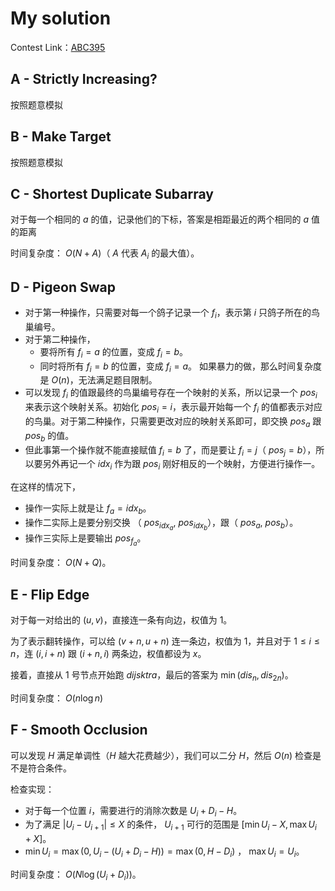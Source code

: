 # My solution

Contest Link：[ABC395](https://atcoder.jp/contests/abc395)

## A - Strictly Increasing?
按照题意模拟

## B - Make Target
按照题意模拟

## C - Shortest Duplicate Subarray
对于每一个相同的 $a$ 的值，记录他们的下标，答案是相距最近的两个相同的 $a$ 值的距离

时间复杂度： $O(N + A)$（ $A$ 代表 $A_i$ 的最大值）。

## D - Pigeon Swap
- 对于第一种操作，只需要对每一个鸽子记录一个 $f_i$，表示第 $i$ 只鸽子所在的鸟巢编号。
- 对于第二种操作，
	- 要将所有 $f_i = a$ 的位置，变成 $f_i = b$。
	- 同时将所有 $f_i = b$ 的位置，变成 $f_i = a$。
如果暴力的做，那么时间复杂度是 $O(n)$，无法满足题目限制。
- 可以发现 $f_i$ 的值跟最终的鸟巢编号存在一个映射的关系，所以记录一个 $pos_i$ 来表示这个映射关系。初始化 $pos_i = i$，表示最开始每一个 $f_i$ 的值都表示对应的鸟巢。对于第二种操作，只需要更改对应的映射关系即可，即交换 $pos_a$ 跟 $pos_b$ 的值。
- 但此事第一个操作就不能直接赋值 $f_i = b$ 了，而是要让 $f_i = j$（ $pos_j = b$），所以要另外再记一个 $idx_i$ 作为跟 $pos_i$ 刚好相反的一个映射，方便进行操作一。

在这样的情况下，

- 操作一实际上就是让 $f_a = idx_b$。
- 操作二实际上是要分别交换 （ $pos_{idx_a}$, $pos_{idx_b}$），跟（ $pos_a$, $pos_b$）。
- 操作三实际上是要输出 $pos_{f_a}$。

时间复杂度： $O(N + Q)$。

## E - Flip Edge
对于每一对给出的 $(u, v)$，直接连一条有向边，权值为 $1$。

为了表示翻转操作，可以给 $(v + n, u + n)$ 连一条边，权值为 $1$，并且对于 $1 \le i \le n$，连 $(i, i + n)$ 跟 $(i + n, i)$ 两条边，权值都设为 $x$。

接着，直接从 $1$ 号节点开始跑 $dijsktra$，最后的答案为 $\min(dis_n, dis_{2n})$。

时间复杂度： $O(n\log n)$

## F - Smooth Occlusion
可以发现 $H$ 满足单调性（$H$ 越大花费越少），我们可以二分 $H$，然后 $O(n)$ 检查是不是符合条件。

检查实现：

- 对于每一个位置 $i$，需要进行的消除次数是 $U_i + D_i - H$。
- 为了满足 $|U_i - U_{i + 1}| \le X$ 的条件， $U_{i + 1}$ 可行的范围是 $[\min U_i - X, \max U_i + X]$。
- $\min U_i = \max(0, U_i - (U_i + D_i - H)) = \max (0, H - D_i)$ ， $\max U_i = U_i$。

时间复杂度： $O(N \log(U_i + D_i))$。
